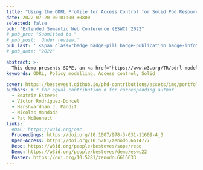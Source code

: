 ```yaml
---
title: "Using the ODRL Profile for Access Control for Solid Pod Resource Governance"
date: 2022-07-20 00:01:00 +0800
selected: false
pub: "Extended Semantic Web Conference (ESWC) 2022"
# pub_pre: "Submitted to "
# pub_post: 'Under review.'
pub_last: ' <span class="badge badge-pill badge-publication badge-info">Demo</span>'
# pub_date: "2022"

abstract: >-
  This demo presents SOPE, an <a href="https://www.w3.org/TR/odrl-model/" target="_blank">ODRL</a> editor for defining fine-grained, <a href="http://data.europa.eu/eli/reg/2016/679/oj" target="_blank">GDPR</a>-aligned access control policies on <a href="https://solidproject.org/" target="_blank">Solid</a> Pods using the <a href="https://w3id.org/oac" target="_blank">OAC</a> profile, along with a second demonstrator simulating data requests.
keywords: ODRL, Policy modelling, Access control, Solid

cover: https://besteves4.github.io/phd-contributions/assets/img/portfolio/sope-snap.png
authors: # * for equal contribution # for corresponding author
  - Beatriz Esteves
  - Víctor Rodríguez-Doncel
  - Harshvardhan J. Pandit
  - Nicolas Mondada
  - Pat McBennett 
links:
  #OAC: https://w3id.org/oac
  Proceedings: https://doi.org/10.1007/978-3-031-11609-4_3
  Open-Access: https://doi.org/10.5281/zenodo.6614777
  Repo: https://w3id.org/people/besteves/sope/repo
  Demo: https://w3id.org/people/besteves/demo/eswc22
  Poster: https://doi.org/10.5281/zenodo.6616633
---
```


